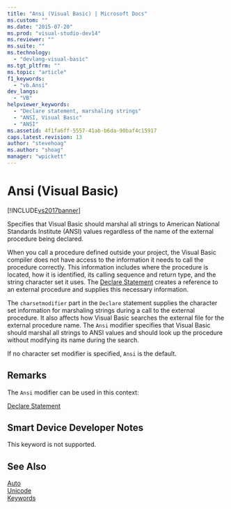 ```yaml
---
title: "Ansi (Visual Basic) | Microsoft Docs"
ms.custom: ""
ms.date: "2015-07-20"
ms.prod: "visual-studio-dev14"
ms.reviewer: ""
ms.suite: ""
ms.technology: 
  - "devlang-visual-basic"
ms.tgt_pltfrm: ""
ms.topic: "article"
f1_keywords: 
  - "vb.Ansi"
dev_langs: 
  - "VB"
helpviewer_keywords: 
  - "Declare statement, marshaling strings"
  - "ANSI, Visual Basic"
  - "ANSI"
ms.assetid: 4f1fa6ff-5557-41ab-b6da-90baf4c15917
caps.latest.revision: 13
author: "stevehoag"
ms.author: "shoag"
manager: "wpickett"
---
```

# Ansi (Visual Basic)
[!INCLUDE[vs2017banner](../../../visual-basic/includes/vs2017banner.md)]

Specifies that Visual Basic should marshal all strings to American National Standards Institute (ANSI) values regardless of the name of the external procedure being declared.  
  
 When you call a procedure defined outside your project, the Visual Basic compiler does not have access to the information it needs to call the procedure correctly. This information includes where the procedure is located, how it is identified, its calling sequence and return type, and the string character set it uses. The [Declare Statement](../../../visual-basic/language-reference/statements/declare-statement.md) creates a reference to an external procedure and supplies this necessary information.  
  
 The `charsetmodifier` part in the `Declare` statement supplies the character set information for marshaling strings during a call to the external procedure. It also affects how Visual Basic searches the external file for the external procedure name. The `Ansi` modifier specifies that Visual Basic should marshal all strings to ANSI values and should look up the procedure without modifying its name during the search.  
  
 If no character set modifier is specified, `Ansi` is the default.  
  
## Remarks  
 The `Ansi` modifier can be used in this context:  
  
 [Declare Statement](../../../visual-basic/language-reference/statements/declare-statement.md)  
  
## Smart Device Developer Notes  
 This keyword is not supported.  
  
## See Also  
 [Auto](../../../visual-basic/language-reference/modifiers/auto.md)   
 [Unicode](../../../visual-basic/language-reference/modifiers/unicode.md)   
 [Keywords](../../../visual-basic/language-reference/keywords/index.md)
